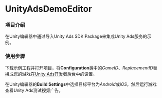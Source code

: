 # UnityAdsDemoEditor


### 项目介绍

在Unity编辑器中通过导入Unity Ads SDK Package来集成Unity Ads服务的示例。

### 使用步骤

下载示例工程并打开项目，将**Configuration**类中的*GameID*、*ReplacementID*替换成您的游戏在[Unity Ads开发者后台](http://dashboard.unityads.unity3d.com/)中的设置。

在Unity编辑器的**Build Settings**中选择目标平台为*Android*或*iOS*，然后运行游戏查看Unity Ads测试视频广告。